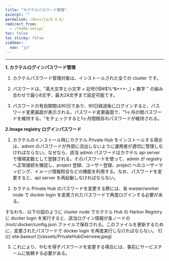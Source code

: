 ```yaml
---
title: "カクテルパスワード管理"
excerpt: ""
permalink: /docs/ja/8.4.6/
redirect_from:
  - /theme-setup/
toc: false
toc_sticky: false
sidebar:
  nav: "ja"
---
```


---
**1. カクテルログインパスワード管理**

1) カクテルパスワード管理対象は、インストールされた全ての cluster です。

2) パスワードは、"英大文字と小文字 + 記号\(!@\#$%^&\*=+-\__\)_ + 数字
" の組み合わせで最小8文字、最大24文字まで設定可能です。

3) パスワードの有効期間は90日であり、90日経過後にログインすると、パスワード変更画面が表示される。パスワード変更画面で、"1ヶ月の間パスワードを維持する。"をチェックすると1ヶ月間既存のパスワードが維持される。

**2.Image registry ログインパスワード**

1) カクテルのインストール時にカクテル Private Hub をインストールする場合は、admin のパスワードが外部に流出しないように運用者が適切に管理しなければならない。なぜなら、該当 admin パスワードはカクテル api server で環境変数として登録される。そのパスワードを使って、admin が registry へ正常接続を確認し、project 登録、ユーザー登録、project
へのユーザーマッピング、イメージ情報照会などの機能を利用する。なお、パスワードを変更すると、api server を再起動しなければならない。

2) カクテル Private Hub のパスワードを変更する際には、各 master/worker node で docker login を変更されたパスワードで再度ログインする必要がある。

すなわち、以下の図のように  cluster node でカクテル Hub の Harbor Registry に docker login を実行すると、該当ログイン情報が各ノードの
 /root/.docker/config.json ファイルで保存される。このファイルを更新するために、変更されたパスワードで docker login を再度実行しなければならない。 
![]({{ site.baseurl }}/assets/PrivateHubOverview.jpeg)

3) これにより、やむを得ずパスワードを変更する場合には、事前にサービスチームに依頼する必要がある。
